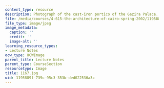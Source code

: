 ```yaml
---
content_type: resource
description: Photograph of the cast-iron portico of the Gazira Palace.
file: /media/courses/4-615-the-architecture-of-cairo-spring-2002/1195889f739c95c3353bded022536a3c_1167.jpg
file_type: image/jpeg
image_metadata:
  caption: ''
  credit: ''
  image-alt: ''
learning_resource_types:
- Lecture Notes
ocw_type: OCWImage
parent_title: Lecture Notes
parent_type: CourseSection
resourcetype: Image
title: 1167.jpg
uid: 1195889f-739c-95c3-353b-ded022536a3c
---
```

